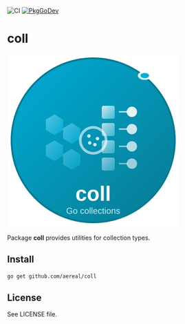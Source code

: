 ![CI][ci-status]
[![PkgGoDev][pkg-go-dev-badge]][pkg-go-dev]

# coll

![logo](./docs/assets/logo.svg)

Package **coll** provides utilities for collection types.

## Install

```sh
go get github.com/aereal/coll
```

## License

See LICENSE file.

[pkg-go-dev]: https://pkg.go.dev/github.com/aereal/coll
[pkg-go-dev-badge]: https://pkg.go.dev/badge/aereal/coll
[ci-status]: https://github.com/aereal/coll/workflows/ci/badge.svg?branch=main
